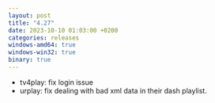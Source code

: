 ```yaml
---
layout: post
title: "4.27"
date: 2023-10-10 01:03:00 +0200
categories: releases
windows-amd64: true
windows-win32: true
binary: true
---
```


* tv4play: fix login issue
* urplay: fix dealing with bad xml data in their dash playlist.